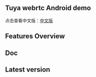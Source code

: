 ## Tuya webrtc Android demo

点击查看中文版：[中文版](README-zh.md)

## Features Overview


## Doc


## Latest version
